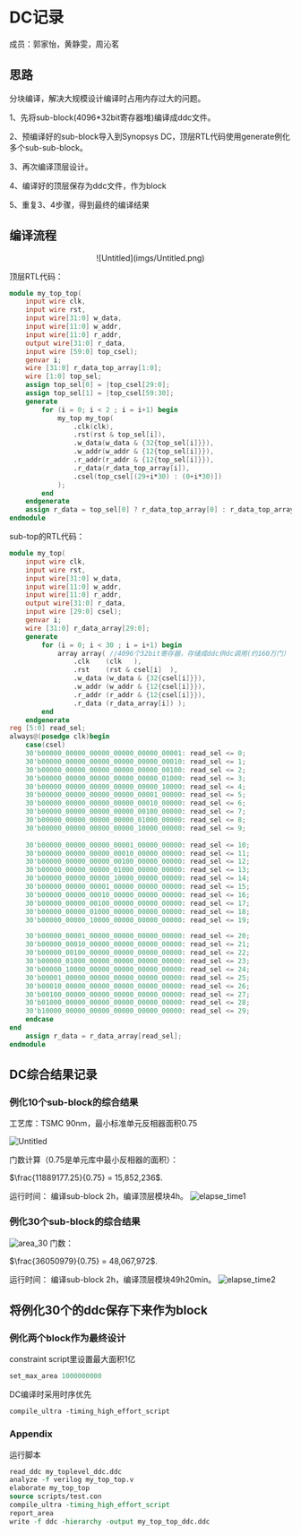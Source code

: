 # DC记录
成员：郭家怡，黄静雯，周沁茗

## 思路

分块编译，解决大规模设计编译时占用内存过大的问题。

1、先将sub-block(4096*32bit寄存器堆)编译成ddc文件。

2、预编译好的sub-block导入到Synopsys DC，顶层RTL代码使用generate例化多个sub-sub-block。

3、再次编译顶层设计。

4、编译好的顶层保存为ddc文件，作为block

5、重复3、4步骤，得到最终的编译结果


## 编译流程

<div align=center>
![Untitled](imgs/Untitled.png)
</div>

顶层RTL代码：
```verilog
module my_top_top(
    input wire clk, 
    input wire rst, 
    input wire[31:0] w_data, 
    input wire[11:0] w_addr,
    input wire[11:0] r_addr, 
    output wire[31:0] r_data,
    input wire [59:0] top_csel);
    genvar i;
    wire [31:0] r_data_top_array[1:0];
    wire [1:0] top_sel;
    assign top_sel[0] = |top_csel[29:0];
    assign top_sel[1] = |top_csel[59:30];
    generate
        for (i = 0; i < 2 ; i = i+1) begin
            my_top my_top( 
                .clk(clk), 
                .rst(rst & top_sel[i]), 
                .w_data(w_data & {32{top_sel[i]}}), 
                .w_addr(w_addr & {12{top_sel[i]}}),
                .r_addr(r_addr & {12{top_sel[i]}}), 
                .r_data(r_data_top_array[i]),
                .csel(top_csel[(29+i*30) : (0+i*30)])
            );
        end    
    endgenerate
    assign r_data = top_sel[0] ? r_data_top_array[0] : r_data_top_array[1];
endmodule
```

sub-top的RTL代码：

```verilog
module my_top(
    input wire clk, 
    input wire rst, 
    input wire[31:0] w_data, 
    input wire[11:0] w_addr,
    input wire[11:0] r_addr, 
    output wire[31:0] r_data,
    input wire [29:0] csel);
    genvar i;
    wire [31:0] r_data_array[29:0];
    generate
        for (i = 0; i < 30 ; i = i+1) begin
            array array( //4096个32bit寄存器，存储成ddc供dc调用(约160万门）
                .clk    (clk   ), 
                .rst    (rst & csel[i]  ), 
                .w_data (w_data & {32{csel[i]}}), 
                .w_addr (w_addr & {12{csel[i]}}), 
                .r_addr (r_addr & {12{csel[i]}}), 
                .r_data (r_data_array[i]) );
        end    
    endgenerate
reg [5:0] read_sel;
always@(posedge clk)begin
    case(csel)
    30'b00000_00000_00000_00000_00000_00001: read_sel <= 0;
    30'b00000_00000_00000_00000_00000_00010: read_sel <= 1;
    30'b00000_00000_00000_00000_00000_00100: read_sel <= 2;
    30'b00000_00000_00000_00000_00000_01000: read_sel <= 3;
    30'b00000_00000_00000_00000_00000_10000: read_sel <= 4;
    30'b00000_00000_00000_00000_00001_00000: read_sel <= 5;
    30'b00000_00000_00000_00000_00010_00000: read_sel <= 6;
    30'b00000_00000_00000_00000_00100_00000: read_sel <= 7;
    30'b00000_00000_00000_00000_01000_00000: read_sel <= 8;
    30'b00000_00000_00000_00000_10000_00000: read_sel <= 9;
    
    30'b00000_00000_00000_00001_00000_00000: read_sel <= 10;
    30'b00000_00000_00000_00010_00000_00000: read_sel <= 11;
    30'b00000_00000_00000_00100_00000_00000: read_sel <= 12;
    30'b00000_00000_00000_01000_00000_00000: read_sel <= 13;
    30'b00000_00000_00000_10000_00000_00000: read_sel <= 14;
    30'b00000_00000_00001_00000_00000_00000: read_sel <= 15;
    30'b00000_00000_00010_00000_00000_00000: read_sel <= 16;
    30'b00000_00000_00100_00000_00000_00000: read_sel <= 17;
    30'b00000_00000_01000_00000_00000_00000: read_sel <= 18;
    30'b00000_00000_10000_00000_00000_00000: read_sel <= 19;

    30'b00000_00001_00000_00000_00000_00000: read_sel <= 20;
    30'b00000_00010_00000_00000_00000_00000: read_sel <= 21;
    30'b00000_00100_00000_00000_00000_00000: read_sel <= 22;
    30'b00000_01000_00000_00000_00000_00000: read_sel <= 23;
    30'b00000_10000_00000_00000_00000_00000: read_sel <= 24;
    30'b00001_00000_00000_00000_00000_00000: read_sel <= 25;
    30'b00010_00000_00000_00000_00000_00000: read_sel <= 26;
    30'b00100_00000_00000_00000_00000_00000: read_sel <= 27;
    30'b01000_00000_00000_00000_00000_00000: read_sel <= 28;
    30'b10000_00000_00000_00000_00000_00000: read_sel <= 29;
    endcase
end
    assign r_data = r_data_array[read_sel];
endmodule
```
## DC综合结果记录

### 例化10个sub-block的综合结果

工艺库：TSMC 90nm，最小标准单元反相器面积0.75

![Untitled](imgs/Untitled%201.png)

门数计算（0.75是单元库中最小反相器的面积）：

$\frac{11889177.25}{0.75} = 15,852,236$.

运行时间：
编译sub-block 2h，编译顶层模块4h。
![elapse_time1](imgs/pic2.png)

### 例化30个sub-block的综合结果

![area_30](imgs/area_30.png)
门数：

$\frac{36050979}{0.75} = 48,067,972$.

运行时间：
编译sub-block 2h，编译顶层模块49h20min。
![elapse_time2](imgs/times_30.png)

## 将例化30个的ddc保存下来作为block
### 例化两个block作为最终设计

constraint script里设置最大面积1亿
```tcl
set_max_area 1000000000
```
DC编译时采用时序优先
```
compile_ultra -timing_high_effort_script
```

### Appendix 
运行脚本
```tcl
read_ddc my_toplevel_ddc.ddc
analyze -f verilog my_top_top.v
elaborate my_top_top
source scripts/test.con
compile_ultra -timing_high_effort_script
report_area
write -f ddc -hierarchy -output my_top_top_ddc.ddc
```